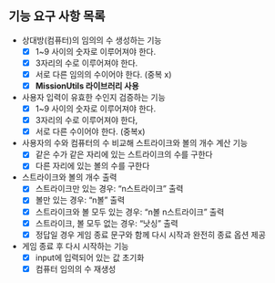 ## 기능 요구 사항 목록

- 상대방(컴퓨터)의 임의의 수 생성하는 기능
    - [x]  1~9 사이의 숫자로 이루어져야 한다.
    - [x]  3자리의 수로 이루어져야 한다.
    - [x]  서로 다른 임의의 수이어야 한다. (중복 x)
    - [x]  **MissionUtils 라이브러리 사용**
    
- 사용자 입력이 유효한 수인지 검증하는 기능
    - [x]  1~9 사이의 숫자로 이루어져야 한다.
    - [x]  3자리의 수로 이루어져야 한다,
    - [x]  서로 다른 수이어야 한다. (중복x)
    
- 사용자의 수와 컴퓨터의 수 비교해 스트라이크와 볼의 개수 계산 기능
    - [x]  같은 수가 같은 자리에 있는 스트라이크의 수를 구한다
    - [x]  다른 자리에 있는 볼의 수를 구한다
    
- 스트라이크와 볼의 개수 출력
    - [x]  스트라이크만 있는 경우: “n스트라이크” 출력
    - [x]  볼만 있는 경우: “n볼” 출력
    - [x]  스트라이크와 볼 모두 있는 경우: “n볼 n스트라이크” 출력
    - [x]  스트라이크, 볼 모두 없는 경우: “낫싱” 출력
    - [x]  정답일 경우 게임 종료 문구와 함께 다시 시작과 완전히 종료 옵션 제공
    
- 게임 종료 후 다시 시작하는 기능
    - [x]  input에 입력되어 있는 값 초기화
    - [x]  컴퓨터 임의의 수 재생성
